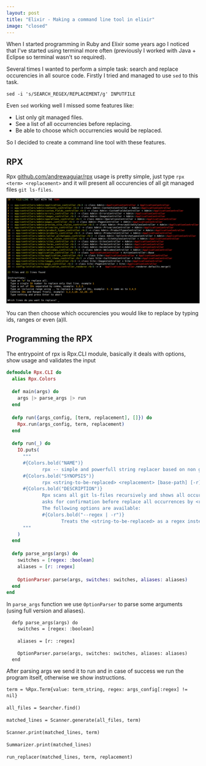 ```yaml
---
layout: post
title: "Elixir - Making a command line tool in elixir"
image: "closed"
---
```


When I started programming in Ruby and Elixir some years ago I noticed that I've started using terminal more often
(previously I worked with Java + Eclipse so terminal wasn't so required).

Several times I wanted to perform a simple task: search and replace occurencies in all source code. Firstly I
tried and managed to use `sed` to this task.

```
sed -i 's/SEARCH_REGEX/REPLACEMENT/g' INPUTFILE
```

Even `sed` working well I missed some features like:

  - List only git managed files.
  - See a list of all occurrencies before replacing.
  - Be able to choose which occurrencies would be replaced.

So I decided to create a command line tool with these features.

## RPX

Rpx [github.com/andrewaguiar/rpx](https://github.com/andrewaguiar/rpx) usage is pretty simple, just type `rpx <term> <replacement>` and it will present all occurencies of all git managed
files `git ls-files`.

![rpx preview](/public/images/posts/rpx-preview.png)

You can then choose which occurencies you would like to replace by typing ids, ranges or even (a)ll.

## Programming the RPX

The entrypoint of rpx is Rpx.CLI module, basically it deals with options, show usage and validates the input

```elixir
defmodule Rpx.CLI do
  alias Rpx.Colors

  def main(args) do
    args |> parse_args |> run
  end

  defp run({args_config, [term, replacement], []}) do
    Rpx.run(args_config, term, replacement)
  end

  defp run(_) do
    IO.puts(
      """
      #{Colors.bold("NAME")}
             rpx -- simple and powerfull string replacer based on non gitignore files
      #{Colors.bold("SYNOPSIS")}
             rpx <string-to-be-replaced> <replacement> [base-path] [-r]
      #{Colors.bold("DESCRIPTION")}
             Rpx scans all git ls-files recursively and shows all occurences of <string-to-be-replaced> in each file, then it
             asks for confirmation before replace all occurrences by <replacement>.
             The following options are available:
             #{Colors.bold("--regex | -r")}
                    Treats the <string-to-be-replaced> as a regex instead of a simple text (default false).
      """
    )
  end

  defp parse_args(args) do
    switches = [regex: :boolean]
    aliases = [r: :regex]

    OptionParser.parse(args, switches: switches, aliases: aliases)
  end
end
```

In `parse_args` function we use `OptionParser` to parse some arguments (using full version and aliases).

```
  defp parse_args(args) do
    switches = [regex: :boolean]

    aliases = [r: :regex]

    OptionParser.parse(args, switches: switches, aliases: aliases)
  end
```

After parsing args we send it to run and in case of success we run the program itself, otherwise we show instructions.

```
term = %Rpx.Term{value: term_string, regex: args_config[:regex] != nil}

all_files = Searcher.find()

matched_lines = Scanner.generate(all_files, term)

Scanner.print(matched_lines, term)

Summarizer.print(matched_lines)

run_replacer(matched_lines, term, replacement)
```

